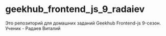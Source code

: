 ﻿# geekhub_frontend_js_9_radaiev 
Это репозиторий для домашних заданий Geekhub  Frontend-js  9-сезон.  Ученик - Радаев Виталий
